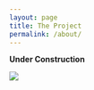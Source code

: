 ```yaml
---
layout: page
title: The Project
permalink: /about/
---
```


**Under Construction**   

<a href="{{ '/img/background.png' | absolute_url }}">
  <img src="{{ '/img/background.png' | absolute_url }}"/>
</a>
